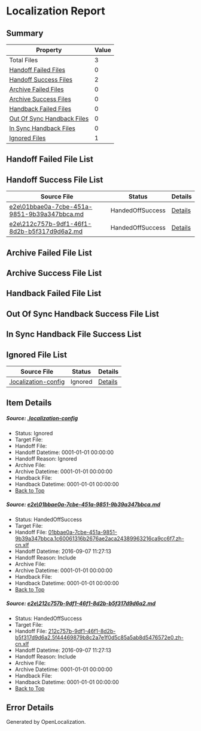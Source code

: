 # <a name='report-top'></a> Localization Report

## Summary
 Property | Value 
 -------- | ----- 
 Total Files | 3
[ Handoff Failed Files ](#handoff-failed-list)| 0
[ Handoff Success Files ](#handoff-success-list)| 2
[ Archive Failed Files ](#archive-failed-list)| 0
[ Archive Success Files ](#archive-success-list)| 0
[ Handback Failed Files ](#handback-failed-list)| 0
[ Out Of Sync Handback Files ](#outofsync-handback-success-list)| 0
[ In Sync Handback Files ](#insync-handback-success-list)| 0
[ Ignored Files ](#ignored-list)| 1

## <a name='handoff-failed-list'></a> Handoff Failed File List

## <a name='handoff-success-list'></a> Handoff Success File List
 Source File | Status | Details 
 ----------- | ------ | ------- 
 [e2e\01bbae0a-7cbe-451a-9851-9b39a347bbca.md](https://github.com/OpenLocalizationTestOrg/ol-test0/blob/807174ebae48cd4cc1eaa2808875d0f2f428c5eb/e2e/01bbae0a-7cbe-451a-9851-9b39a347bbca.md) | HandedOffSuccess | [Details](#258519c4f4d26e980195d6b531121ca2b858be9c1)
 [e2e\212c757b-9df1-46f1-8d2b-b5f317d9d6a2.md](https://github.com/OpenLocalizationTestOrg/ol-test0/blob/807174ebae48cd4cc1eaa2808875d0f2f428c5eb/e2e/212c757b-9df1-46f1-8d2b-b5f317d9d6a2.md) | HandedOffSuccess | [Details](#37a6c90323cf5a520d34894d27c6fd4a27303dab2)

## <a name='archive-failed-list'></a> Archive Failed File List

## <a name='archive-success-list'></a> Archive Success File List

## <a name='handback-failed-list'></a> Handback Failed File List

## <a name='outofsync-handback-success-list'></a> Out Of Sync Handback Success File List

## <a name='insync-handback-success-list'></a> In Sync Handback File Success List

## <a name='ignored-list'></a> Ignored File List
 Source File | Status | Details 
 ----------- | ------ | ------- 
 [.localization-config](https://github.com/OpenLocalizationTestOrg/ol-test0/blob/807174ebae48cd4cc1eaa2808875d0f2f428c5eb/.localization-config) | Ignored | [Details](#3d4f252ac210baf56311d7e97dcc2db10974dbd20)

## Item Details
##### <a name='3d4f252ac210baf56311d7e97dcc2db10974dbd20'></a> Source: [.localization-config](https://github.com/OpenLocalizationTestOrg/ol-test0/blob/807174ebae48cd4cc1eaa2808875d0f2f428c5eb/.localization-config)
* Status: Ignored
* Target File: 
* Handoff File: 
* Handoff Datetime: 0001-01-01 00:00:00
* Handoff Reason: Ignored
* Archive File: 
* Archive Datetime: 0001-01-01 00:00:00
* Handback File: 
* Handback Datetime: 0001-01-01 00:00:00
* [Back to Top](#report-top)

##### <a name='258519c4f4d26e980195d6b531121ca2b858be9c1'></a> Source: [e2e\01bbae0a-7cbe-451a-9851-9b39a347bbca.md](https://github.com/OpenLocalizationTestOrg/ol-test0/blob/807174ebae48cd4cc1eaa2808875d0f2f428c5eb/e2e/01bbae0a-7cbe-451a-9851-9b39a347bbca.md)
* Status: HandedOffSuccess
* Target File: 
* Handoff File: [01bbae0a-7cbe-451a-9851-9b39a347bbca.1c60061316b2676ae2aca24389963216ca9cc6f7.zh-cn.xlf](https://github.com/OpenLocalizationTestOrg/ol-test0-handoff/blob/506f98b9093213ec1f6b34c8d665a10a20034b56/ol-handoff/OpenLocalizationTestOrg/ol-test0-zhcn/ci/ht/01bbae0a-7cbe-451a-9851-9b39a347bbca.1c60061316b2676ae2aca24389963216ca9cc6f7.zh-cn.xlf)
* Handoff Datetime: 2016-09-07 11:27:13
* Handoff Reason: Include
* Archive File: 
* Archive Datetime: 0001-01-01 00:00:00
* Handback File: 
* Handback Datetime: 0001-01-01 00:00:00
* [Back to Top](#report-top)

##### <a name='37a6c90323cf5a520d34894d27c6fd4a27303dab2'></a> Source: [e2e\212c757b-9df1-46f1-8d2b-b5f317d9d6a2.md](https://github.com/OpenLocalizationTestOrg/ol-test0/blob/807174ebae48cd4cc1eaa2808875d0f2f428c5eb/e2e/212c757b-9df1-46f1-8d2b-b5f317d9d6a2.md)
* Status: HandedOffSuccess
* Target File: 
* Handoff File: [212c757b-9df1-46f1-8d2b-b5f317d9d6a2.5f44469879b8c2a7e1f0d5c85a5ab8d5476572e0.zh-cn.xlf](https://github.com/OpenLocalizationTestOrg/ol-test0-handoff/blob/506f98b9093213ec1f6b34c8d665a10a20034b56/ol-handoff/OpenLocalizationTestOrg/ol-test0-zhcn/ci/ht/212c757b-9df1-46f1-8d2b-b5f317d9d6a2.5f44469879b8c2a7e1f0d5c85a5ab8d5476572e0.zh-cn.xlf)
* Handoff Datetime: 2016-09-07 11:27:13
* Handoff Reason: Include
* Archive File: 
* Archive Datetime: 0001-01-01 00:00:00
* Handback File: 
* Handback Datetime: 0001-01-01 00:00:00
* [Back to Top](#report-top)


## Error Details

Generated by OpenLocalization.
